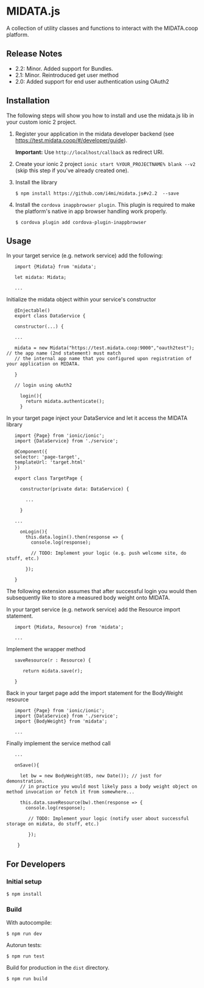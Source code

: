 MIDATA.js
=========

A collection of utility classes and functions to interact with the MIDATA.coop platform.

Release Notes
-----------
- 2.2: Minor. Added support for Bundles.
- 2.1: Minor. Reintroduced get user method
- 2.0: Added support for end user authentication using OAuth2

Installation
-----------

The following steps will show you how to install and use the midata.js lib in your custom ionic 2 project.


1. Register your application in the midata developer backend (see https://test.midata.coop/#/developer/guide). 

   **Important:** Use `http://localhost/callback` as redirect URI.

2. Create your ionic 2 project `ionic start %YOUR_PROJECTNAME% blank --v2` (skip this step if you've already created one).

2. Install the library

       $ npm install https://github.com/i4mi/midata.js#v2.2  --save
    
3. Install the `cordova inappbrowser plugin`. This plugin is required to make the platform's native in app browser handling work properly.

       $ cordova plugin add cordova-plugin-inappbrowser
         
Usage
-----------

       
In your target service (e.g. network service) add the following:
       
       import {Midata} from 'midata';
       
       let midata: Midata;
       
       ...
              
Initialize the midata object within your service's constructor
       
       @Injectable()
       export class DataService {
       
       constructor(...) {
       
       ... 
      
       midata = new Midata("https://test.midata.coop:9000","oauth2test"); // the app name (2nd statement) must match
       // the internal app name that you configured upon registration of your application on MIDATA.
       
       }
         
       // login using oAuth2
            
         login(){
           return midata.authenticate();
         }
           
           
In your target page inject your DataService and let it access the MIDATA library

       import {Page} from 'ionic/ionic';
       import {DataService} from './service';
       
       @Component({
       selector: 'page-target',
       templateUrl: 'target.html'
       })
       
       export class TargetPage {
       
         constructor(private data: DataService) {
         
           ...
           
         }
         
       ...
         
         onLogin(){
           this.data.login().then(response => {
             console.log(response);
       
             // TODO: Implement your logic (e.g. push welcome site, do stuff, etc.)
                    
           });

       }
       
       
The following extension assumes that after successful login you would then subsequently like to store a measured body weight onto MIDATA.

In your target service (e.g. network service) add the Resource import statement.
              
       import {Midata, Resource} from 'midata';
            
       ...


Implement the wrapper method

       saveResource(r : Resource) {
       
          return midata.save(r);
       
       }
       
Back in your target page add the import statement for the BodyWeight resource


       import {Page} from 'ionic/ionic';
       import {DataService} from './service';
       import {BodyWeight} from 'midata';
       
       ...
       
       
Finally implement the service method call

       ...
       
       onSave(){
       
         let bw = new BodyWeight(85, new Date()); // just for demonstration. 
         // in practice you would most likely pass a body weight object on method invocation or fetch it from somewhere...
       
         this.data.saveResource(bw).then(response => {
           console.log(response);
              
            // TODO: Implement your logic (notify user about successful storage on midata, do stuff, etc.)
                           
            });
       
        }


For Developers
-----------

### Initial setup

    $ npm install

### Build

With autocompile:

    $ npm run dev

Autorun tests:

    $ npm run test

Build for production in the `dist` directory.

    $ npm run build
